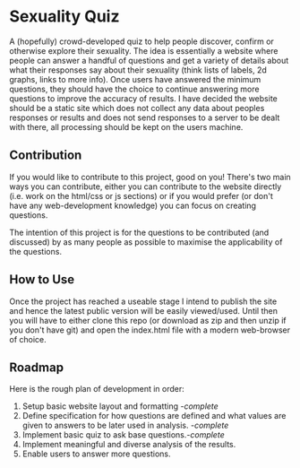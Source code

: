 # Sexuality Quiz
A (hopefully) crowd-developed quiz to help people discover, confirm or otherwise explore their sexuality.
The idea is essentially a website where people can answer a handful of questions and get a variety of details about what their responses say about their sexuality (think lists of labels, 2d graphs, links to more info). Once users have answered the minimum questions, they should have the choice to continue answering more questions to improve the accuracy of results.
I have decided the website should be a static site which does not collect any data about peoples responses or results and does not send responses to a server to be dealt with there, all processing should be kept on the users machine.

## Contribution
If you would like to contribute to this project, good on you!
There's two main ways you can contribute, either you can contribute to the website directly (i.e. work on the html/css or js sections) or if you would prefer (or don't have any web-development knowledge) you can focus on creating questions.

The intention of this project is for the questions to be contributed (and discussed) by as many people as possible to maximise the applicability of the questions.

## How to Use
Once the project has reached a useable stage I intend to publish the site and hence the latest public version will be easily viewed/used. Until then you will have to either clone this repo (or download as zip and then unzip if you don't have git) and open the index.html file with a modern web-browser of choice.

## Roadmap
Here is the rough plan of development in order:
1. Setup basic website layout and formatting *-complete*
2. Define specification for how questions are defined and what values are given to answers to be later used in analysis. *-complete*
3. Implement basic quiz to ask base questions.*-complete*
4. Implement meaningful and diverse analysis of the results.
5. Enable users to answer more questions.
